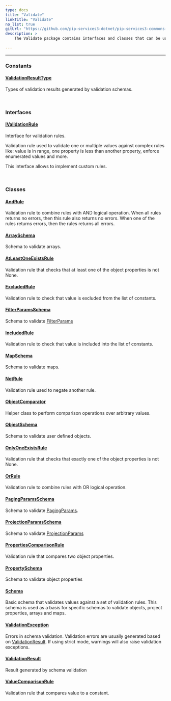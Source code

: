 ```yaml
---
type: docs
title: "Validate"
linkTitle: "Validate"
no_list: true
gitUrl: "https://github.com/pip-services3-dotnet/pip-services3-commons-dotnet"
description: >
    The Validate package contains interfaces and classes that can be used to create custom validation rules; such as rules based on combinations of the logical operators AND, OR and NOT.
 
---
```

---

<div class="module-body"> 

### Constants

#### [ValidationResultType](validation_result_type)
Types of validation results generated by validation schemas.

<br>

### Interfaces

#### [IValidationRule](ivalidation_rule)
Interface for validation rules.

Validation rule used to validate one or multiple values
against complex rules like: value is in range,
one property is less than another property,
enforce enumerated values and more.

This interface allows to implement custom rules.

<br>

### Classes

#### [AndRule](and_rule)
Validation rule to combine rules with AND logical operation.
When all rules returns no errors, then this rule also returns no errors.
When one of the rules returns errors, then the rules returns all errors.

#### [ArraySchema](array_schema)
Schema to validate arrays.

#### [AtLeastOneExistsRule](at_least_one_exists_rule)
Validation rule that checks that at least one of the object properties is not None.

#### [ExcludedRule](excluded_rule)
Validation rule to check that value is excluded from the list of constants.

#### [FilterParamsSchema](filter_params_schema)
Schema to validate [FilterParams](../data/filter_params)

#### [IncludedRule](included_rule)
Validation rule to check that value is included into the list of constants.

#### [MapSchema](map_schema)
Schema to validate maps.

#### [NotRule](not_rule)
Validation rule used to negate another rule.

#### [ObjectComparator](object_comparator)
Helper class to perform comparison operations over arbitrary values.

#### [ObjectSchema](object_schema)
Schema to validate user defined objects.

#### [OnlyOneExistsRule](only_one_exists_rule)
Validation rule that checks that exactly one of the object properties is not None.

#### [OrRule](or_rule)
Validation rule to combine rules with OR logical operation.

#### [PagingParamsSchema](paging_params_schema)
Schema to validate [PagingParams](../data/paging_params).

#### [ProjectionParamsSchema](projection_params_schema)
Schema to validate [ProjectionParams](../data/projection_params)

#### [PropertiesComparisonRule](properties_comparison_rule)
Validation rule that compares two object properties.

#### [PropertySchema](property_schema)
Schema to validate object properties

#### [Schema](schema)
Basic schema that validates values against a set of validation rules.
This schema is used as a basis for specific schemas to validate 
objects, project properties, arrays and maps.

#### [ValidationException](validation_exception)
Errors in schema validation.
Validation errors are usually generated based on [ValidationResult](validation_result).
If using strict mode, warnings will also raise validation exceptions.

#### [ValidationResult](validation_result)
Result generated by schema validation

#### [ValueComparisonRule](value_comparison_rule)
Validation rule that compares value to a constant.

</div>
